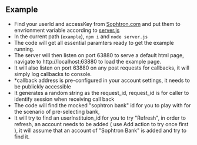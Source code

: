 
## Example 

- Find your userId and accessKey from [Sophtron.com](https://sophtron.com/manage) and put them to envrionment variable according to [server.js](server.js#L10) 
- In the current path (`example`), `npm i` and `node server.js`
- The code will get all essential paramters ready to get the example running.
- The server will then listen on port 63880 to serve a default html page, navigate to http://localhost:63880 to load the example page.
- It will also listen on port 63880 on any post requests for callbacks, it will simply log callbacks to console.
- *callback address is pre-configured in your account settings, it needs to be publickly accessible
- It generates a random string as the request_id, request_id is for caller to identify session when receiving call back
- The code will find the mocked "sophtron bank" id for you to play with for the scenario of pre-selecting bank,
- It will try to find an userInstituion_id for you to try "Refresh", in order to refresh, an account needs to be added ( use Add action to try once first ), it will assume that an account of "Sophtron Bank" is added and try to find it.
